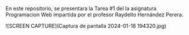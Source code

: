 En este repositorio, se presentara la Tarea #1 del la asignatura Programacion Web impartida por el profesor Raydelto Hernández Perera.

![SCREEN CAPTURE](Captura de pantalla 2024-01-18 194320.jpg)
